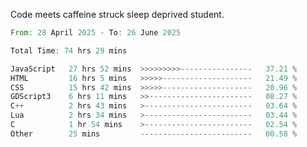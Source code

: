 Code meets caffeine struck sleep deprived student.

<!--START_SECTION:waka-->

```rust
From: 28 April 2025 - To: 26 June 2025

Total Time: 74 hrs 29 mins

JavaScript   27 hrs 52 mins  >>>>>>>>>----------------   37.21 %
HTML         16 hrs 5 mins   >>>>>--------------------   21.49 %
CSS          15 hrs 42 mins  >>>>>--------------------   20.96 %
GDScript3    6 hrs 11 mins   >>-----------------------   08.27 %
C++          2 hrs 43 mins   >------------------------   03.64 %
Lua          2 hrs 34 mins   >------------------------   03.44 %
C            1 hr 54 mins    >------------------------   02.54 %
Other        25 mins         -------------------------   00.58 %
```

<!--END_SECTION:waka-->

